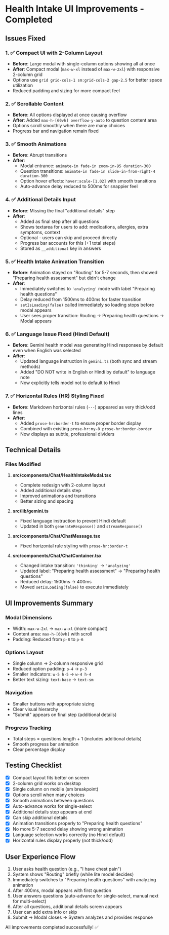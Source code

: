# Health Intake UI Improvements - Completed

## Issues Fixed

### 1. ✅ Compact UI with 2-Column Layout
- **Before**: Large modal with single-column options showing all at once
- **After**: Compact modal (`max-w-xl` instead of `max-w-2xl`) with responsive 2-column grid
- Options use `grid grid-cols-1 sm:grid-cols-2 gap-2.5` for better space utilization
- Reduced padding and sizing for more compact feel

### 2. ✅ Scrollable Content
- **Before**: All options displayed at once causing overflow
- **After**: Added `max-h-[60vh] overflow-y-auto` to question content area
- Options scroll smoothly when there are many choices
- Progress bar and navigation remain fixed

### 3. ✅ Smooth Animations
- **Before**: Abrupt transitions
- **After**: 
  - Modal entrance: `animate-in fade-in zoom-in-95 duration-300`
  - Question transitions: `animate-in fade-in slide-in-from-right-4 duration-300`
  - Option hover effects: `hover:scale-[1.02]` with smooth transitions
  - Auto-advance delay reduced to 500ms for snappier feel

### 4. ✅ Additional Details Input
- **Before**: Missing the final "additional details" step
- **After**: 
  - Added as final step after all questions
  - Shows textarea for users to add: medications, allergies, extra symptoms, context
  - Optional - users can skip and proceed directly
  - Progress bar accounts for this (+1 total steps)
  - Stored as `__additional` key in answers

### 5. ✅ Health Intake Animation Transition
- **Before**: Animation stayed on "Routing" for 5-7 seconds, then showed "Preparing health assessment" but didn't change
- **After**:
  - Immediately switches to `'analyzing'` mode with label "Preparing health questions"
  - Delay reduced from 1500ms to 400ms for faster transition
  - `setIsLoading(false)` called immediately so loading stops before modal appears
  - User sees proper transition: Routing → Preparing health questions → Modal appears

### 6. ✅ Language Issue Fixed (Hindi Default)
- **Before**: Gemini health model was generating Hindi responses by default even when English was selected
- **After**: 
  - Updated language instruction in `gemini.ts` (both sync and stream methods)
  - Added "DO NOT write in English or Hindi by default" to language note
  - Now explicitly tells model not to default to Hindi

### 7. ✅ Horizontal Rules (HR) Styling Fixed
- **Before**: Markdown horizontal rules (`---`) appeared as very thick/odd lines
- **After**: 
  - Added `prose-hr:border-t` to ensure proper border display
  - Combined with existing `prose-hr:my-8 prose-hr:border-border`
  - Now displays as subtle, professional dividers

## Technical Details

### Files Modified

1. **src/components/Chat/HealthIntakeModal.tsx**
   - Complete redesign with 2-column layout
   - Added additional details step
   - Improved animations and transitions
   - Better sizing and spacing

2. **src/lib/gemini.ts**
   - Fixed language instruction to prevent Hindi default
   - Updated in both `generateResponse()` and `streamResponse()`

3. **src/components/Chat/ChatMessage.tsx**
   - Fixed horizontal rule styling with `prose-hr:border-t`

4. **src/components/Chat/ChatContainer.tsx**
   - Changed intake transition: `'thinking'` → `'analyzing'`
   - Updated label: "Preparing health assessment" → "Preparing health questions"
   - Reduced delay: 1500ms → 400ms
   - Moved `setIsLoading(false)` to execute immediately

## UI Improvements Summary

### Modal Dimensions
- Width: `max-w-2xl` → `max-w-xl` (more compact)
- Content area: `max-h-[60vh]` with scroll
- Padding: Reduced from `p-8` to `p-6`

### Options Layout
- Single column → 2-column responsive grid
- Reduced option padding: `p-4` → `p-3`
- Smaller indicators: `w-5 h-5` → `w-4 h-4`
- Better text sizing: `text-base` → `text-sm`

### Navigation
- Smaller buttons with appropriate sizing
- Clear visual hierarchy
- "Submit" appears on final step (additional details)

### Progress Tracking
- Total steps = questions.length + 1 (includes additional details)
- Smooth progress bar animation
- Clear percentage display

## Testing Checklist

- [x] Compact layout fits better on screen
- [x] 2-column grid works on desktop
- [x] Single column on mobile (sm breakpoint)
- [x] Options scroll when many choices
- [x] Smooth animations between questions
- [x] Auto-advance works for single-select
- [x] Additional details step appears at end
- [x] Can skip additional details
- [x] Animation transitions properly to "Preparing health questions"
- [x] No more 5-7 second delay showing wrong animation
- [x] Language selection works correctly (no Hindi default)
- [x] Horizontal rules display properly (not thick/odd)

## User Experience Flow

1. User asks health question (e.g., "I have chest pain")
2. System shows "Routing" briefly (while lite model decides)
3. Immediately switches to "Preparing health questions" with analyzing animation
4. After 400ms, modal appears with first question
5. User answers questions (auto-advance for single-select, manual next for multi-select)
6. After all questions, additional details screen appears
7. User can add extra info or skip
8. Submit → Modal closes → System analyzes and provides response

All improvements completed successfully! ✅
